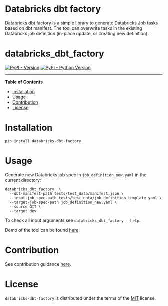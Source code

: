 Databricks dbt factory
===

Databricks dbt factory is a simple library to generate Databricks Job tasks based on dbt manifest.
The tool can overwrite tasks in the existing Databricks job definition (in-place update, or creating new definition).

# databricks_dbt_factory

[![PyPI - Version](https://img.shields.io/pypi/v/databricks-dbt-factory.svg)](https://pypi.org/project/databricks-dbt-factory)
[![PyPI - Python Version](https://img.shields.io/pypi/pyversions/databricks-dbt-factory.svg)](https://pypi.org/project/databricks-dbt-factory)

-----

**Table of Contents**

- [Installation](#installation)
- [Usage](#usage)
- [Contribution](#contribution)
- [License](#license)

# Installation

```shell
pip install databricks-dbt-factory
```

# Usage

Generate new Databricks job spec in `job_definition_new.yaml` in the current directory:
```shell
databricks_dbt_factory  \
  --dbt-manifest-path tests/test_data/manifest.json \
  --input-job-spec-path tests/test_data/job_definition_template.yaml \
  --target-job-spec-path job_definition_new.yaml \
  --source GIT \
  --target dev
```

To check all input arguments see `databricks_dbt_factory --help`.

Demo of the tool can be found [here](https://github.com/mwojtyczka/dbt-demo).

# Contribution

See contribution guidance [here](CONTRIBUTING.md).

# License

`databricks-dbt-factory` is distributed under the terms of the [MIT](https://spdx.org/licenses/MIT.html) license.
